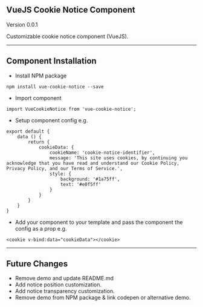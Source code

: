 ## VueJS Cookie Notice Component
Version 0.0.1

Customizable cookie notice component (VueJS).

---

## Component Installation

* Install NPM package

```
npm install vue-cookie-notice --save
```

* Import component

```
import VueCookieNotice from 'vue-cookie-notice';
```

* Setup component config e.g.

```
export default {
    data () {
        return {
            cookieData: {
                cookieName: 'cookie-notice-identifier',
                message: 'This site uses cookies, by continuing you acknowledge that you have read and understand our Cookie Policy, Privacy Policy, and our Terms of Service.',
                style: {
                    background: '#1a75ff',
                    text: '#e0f5ff'
                }
            }
        }
    }
}
``` 

* Add your component to your template and pass the component the config as a prop e.g.

```
<cookie v-bind:data="cookieData"></cookie>
```

---

## Future Changes

* Remove demo and update README.md
* Add notice position customization.
* Add notice transparency customization.
* Remove demo from NPM package & link codepen or alternative demo.